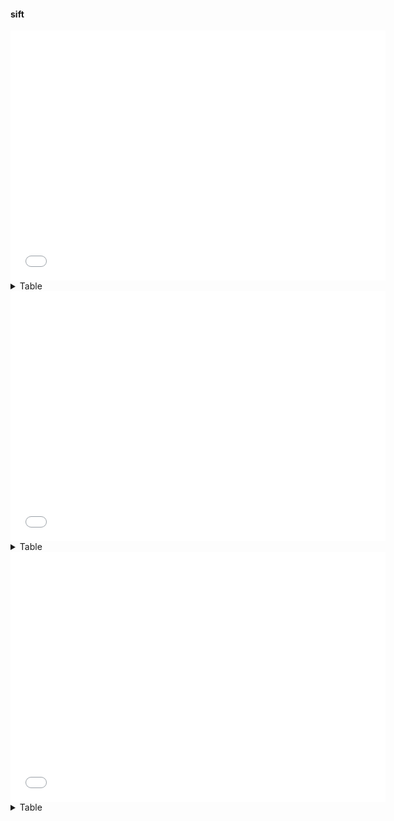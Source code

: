 #### sift

<iframe width="600" height="400" style="border: 0" src="..\..\..\_static\indexers_benchmark_plots\sift-200000.html"></iframe>

<details>
<summary>Table</summary>
    
| name          | config                                                                                   |   time_search |    recall |
|:--------------|:-----------------------------------------------------------------------------------------|--------------:|----------:|
| Rii           | `{'subspaces': 32, 'codewords': 256, 'cluster_center': 1000, 'candidates': 10000}`       |        17.097 |     0.851 |
| Hnsw          | `{'max_connection': 16, 'ef_construction': 400, 'ef_query': 100, 'metric': 'euclidean'}` |        18.920 |     0.988 |
| Hnsw          | `{'max_connection': 48, 'ef_construction': 400, 'ef_query': 50, 'metric': 'euclidean'}`  |        18.964 |     0.996 |
| Hnsw          | `{'max_connection': 64, 'ef_construction': 200, 'ef_query': 50, 'metric': 'euclidean'}`  |        19.120 |     0.993 |
| Hnsw          | `{'max_connection': 64, 'ef_construction': 400, 'ef_query': 50, 'metric': 'euclidean'}`  |        19.130 |     0.996 |
| Hnsw          | `{'max_connection': 64, 'ef_construction': 200, 'ef_query': 100, 'metric': 'euclidean'}` |        19.140 |     0.993 |
| Hnsw          | `{'max_connection': 16, 'ef_construction': 200, 'ef_query': 100, 'metric': 'euclidean'}` |        19.153 |     0.987 |
| Hnsw          | `{'max_connection': 16, 'ef_construction': 400, 'ef_query': 50, 'metric': 'euclidean'}`  |        19.354 |     0.988 |
| Hnsw          | `{'max_connection': 16, 'ef_construction': 200, 'ef_query': 50, 'metric': 'euclidean'}`  |        19.389 |     0.986 |
| Hnsw          | `{'max_connection': 64, 'ef_construction': 400, 'ef_query': 100, 'metric': 'euclidean'}` |        19.587 |     0.996 |
| Hnsw          | `{'max_connection': 48, 'ef_construction': 200, 'ef_query': 50, 'metric': 'euclidean'}`  |        19.742 |     0.993 |
| Hnsw          | `{'max_connection': 48, 'ef_construction': 200, 'ef_query': 100, 'metric': 'euclidean'}` |        19.802 |     0.993 |
| Hnsw          | `{'max_connection': 48, 'ef_construction': 400, 'ef_query': 100, 'metric': 'euclidean'}` |        20.222 |     0.996 |
| Rii           | `{'subspaces': 32, 'codewords': 128, 'cluster_center': 5000, 'candidates': 50000}`       |        20.706 |     0.830 |
| Rii           | `{'subspaces': 32, 'codewords': 128, 'cluster_center': 1000, 'candidates': 10000}`       |        20.730 |     0.830 |
| Rii           | `{'subspaces': 32, 'codewords': 256, 'cluster_center': 5000, 'candidates': 50000}`       |        21.184 |     0.861 |
| Rii           | `{'subspaces': 64, 'codewords': 128, 'cluster_center': 5000, 'candidates': 10000}`       |        21.759 |     0.918 |
| Faiss         | `{'index_key': 'IVF128,PQ32', 'nprobe': 8, 'metric': 'euclidean'}`                       |        21.931 |     0.845 |
| Rii           | `{'subspaces': 64, 'codewords': 256, 'cluster_center': 1000, 'candidates': 50000}`       |        21.931 |     0.940 |
| Rii           | `{'subspaces': 64, 'codewords': 256, 'cluster_center': 1000, 'candidates': 10000}`       |        21.983 |     0.940 |
| Rii           | `{'subspaces': 64, 'codewords': 256, 'cluster_center': 5000, 'candidates': 50000}`       |        22.063 |     0.940 |
| Rii           | `{'subspaces': 128, 'codewords': 256, 'cluster_center': 1000, 'candidates': 10000}`      |        22.155 |     0.972 |
| Rii           | `{'subspaces': 64, 'codewords': 128, 'cluster_center': 5000, 'candidates': 50000}`       |        22.212 |     0.918 |
| Faiss         | `{'index_key': 'IVF512,Flat', 'nprobe': 8, 'metric': 'euclidean'}`                       |        22.584 |     0.843 |
| Faiss         | `{'index_key': 'IVF1024,Flat', 'nprobe': 8, 'metric': 'euclidean'}`                      |        22.835 |     0.794 |
| Rii           | `{'subspaces': 64, 'codewords': 256, 'cluster_center': 5000, 'candidates': 10000}`       |        23.079 |     0.940 |
| Faiss         | `{'index_key': 'IVF256,Flat', 'nprobe': 8, 'metric': 'euclidean'}`                       |        23.150 |     0.896 |
| Faiss         | `{'index_key': 'IVF512,Flat', 'nprobe': 16, 'metric': 'euclidean'}`                      |        23.151 |     0.935 |
| Faiss         | `{'index_key': 'IVF1024,Flat', 'nprobe': 16, 'metric': 'euclidean'}`                     |        23.214 |     0.894 |
| Faiss         | `{'index_key': 'IVF128,PQ64', 'nprobe': 8, 'metric': 'euclidean'}`                       |        23.707 |     0.913 |
| Faiss         | `{'index_key': 'IVF128,PQ32', 'nprobe': 16, 'metric': 'euclidean'}`                      |        23.921 |     0.864 |
| Faiss         | `{'index_key': 'IVF128,PQ64', 'nprobe': 16, 'metric': 'euclidean'}`                      |        24.132 |     0.942 |
| Rii           | `{'subspaces': 128, 'codewords': 128, 'cluster_center': 5000, 'candidates': 10000}`      |        24.177 |     0.978 |
| Rii           | `{'subspaces': 128, 'codewords': 256, 'cluster_center': 1000, 'candidates': 50000}`      |        24.504 |     0.988 |
| Faiss         | `{'index_key': 'IVF128,Flat', 'nprobe': 8, 'metric': 'euclidean'}`                       |        24.761 |     0.947 |
| Rii           | `{'subspaces': 128, 'codewords': 128, 'cluster_center': 1000, 'candidates': 50000}`      |        24.870 |     0.978 |
| Faiss         | `{'index_key': 'IVF256,Flat', 'nprobe': 16, 'metric': 'euclidean'}`                      |        25.208 |     0.968 |
| Rii           | `{'subspaces': 128, 'codewords': 256, 'cluster_center': 5000, 'candidates': 10000}`      |        25.416 |     0.988 |
| Rii           | `{'subspaces': 32, 'codewords': 128, 'cluster_center': 1000, 'candidates': 50000}`       |        26.157 |     0.830 |
| Rii           | `{'subspaces': 32, 'codewords': 256, 'cluster_center': 5000, 'candidates': 10000}`       |        26.456 |     0.861 |
| Rii           | `{'subspaces': 32, 'codewords': 128, 'cluster_center': 5000, 'candidates': 10000}`       |        26.466 |     0.830 |
| Rii           | `{'subspaces': 32, 'codewords': 256, 'cluster_center': 1000, 'candidates': 50000}`       |        26.518 |     0.861 |
| Faiss         | `{'index_key': 'IVF128,Flat', 'nprobe': 16, 'metric': 'euclidean'}`                      |        27.352 |     0.990 |
| Faiss         | `{'index_key': 'IVF128,SQ8', 'nprobe': 8, 'metric': 'euclidean'}`                        |        27.546 |     0.945 |
| Rii           | `{'subspaces': 64, 'codewords': 128, 'cluster_center': 1000, 'candidates': 50000}`       |        27.580 |     0.918 |
| Rii           | `{'subspaces': 64, 'codewords': 128, 'cluster_center': 1000, 'candidates': 10000}`       |        27.856 |     0.918 |
| Faiss         | `{'index_key': 'IVF64,Flat', 'nprobe': 8, 'metric': 'euclidean'}`                        |        28.396 |     0.980 |
| Faiss         | `{'index_key': 'IVF128,SQ4', 'nprobe': 8, 'metric': 'euclidean'}`                        |        29.578 |     0.891 |
| Faiss         | `{'index_key': 'HNSW32', 'metric': 'euclidean'}`                                         |        30.087 |     0.786 |
| Rii           | `{'subspaces': 128, 'codewords': 128, 'cluster_center': 1000, 'candidates': 10000}`      |        30.393 |     0.978 |
| Rii           | `{'subspaces': 128, 'codewords': 128, 'cluster_center': 5000, 'candidates': 50000}`      |        31.381 |     0.978 |
| Rii           | `{'subspaces': 128, 'codewords': 256, 'cluster_center': 5000, 'candidates': 50000}`      |        31.918 |     0.988 |
| Faiss         | `{'index_key': 'IVF128,SQ8', 'nprobe': 16, 'metric': 'euclidean'}`                       |        34.857 |     0.987 |
| Faiss         | `{'index_key': 'IVF32,Flat', 'nprobe': 8, 'metric': 'euclidean'}`                        |        36.722 |     0.996 |
| Faiss         | `{'index_key': 'IVF64,Flat', 'nprobe': 16, 'metric': 'euclidean'}`                       |        37.934 |     0.999 |
| Faiss         | `{'index_key': 'IVF128,SQ4', 'nprobe': 16, 'metric': 'euclidean'}`                       |        38.875 |     0.916 |
| Faiss         | `{'index_key': 'IVF32,Flat', 'nprobe': 16, 'metric': 'euclidean'}`                       |        46.228 |     1.000 |
| Faiss         | `{'index_key': 'Flat', 'metric': 'euclidean'}`                                           |        70.977 |     1.000 |
| SimpleIndexer | `{'match_args': {'metric': 'euclidean', 'only_id': True}}`                               |       266.892 |     1.000 |
</details>

<iframe width="600" height="400" style="border: 0" src="..\..\..\_static\indexers_benchmark_plots\sift-500000.html"></iframe>

<details>
<summary>Table</summary>
    
| name          | config                                                                                   |   time_search |    recall |
|:--------------|:-----------------------------------------------------------------------------------------|--------------:|----------:|
| Rii           | `{'subspaces': 32, 'codewords': 256, 'cluster_center': 1000, 'candidates': 10000}`       |        44.418 |     0.754 |
| Rii           | `{'subspaces': 32, 'codewords': 256, 'cluster_center': 5000, 'candidates': 10000}`       |        45.446 |     0.785 |
| Hnsw          | `{'max_connection': 16, 'ef_construction': 200, 'ef_query': 100, 'metric': 'euclidean'}` |        46.897 |     0.957 |
| Rii           | `{'subspaces': 32, 'codewords': 128, 'cluster_center': 1000, 'candidates': 10000}`       |        47.004 |     0.717 |
| Hnsw          | `{'max_connection': 16, 'ef_construction': 400, 'ef_query': 100, 'metric': 'euclidean'}` |        47.037 |     0.960 |
| Hnsw          | `{'max_connection': 16, 'ef_construction': 200, 'ef_query': 50, 'metric': 'euclidean'}`  |        47.297 |     0.957 |
| Hnsw          | `{'max_connection': 48, 'ef_construction': 200, 'ef_query': 100, 'metric': 'euclidean'}` |        47.597 |     0.978 |
| Hnsw          | `{'max_connection': 64, 'ef_construction': 200, 'ef_query': 50, 'metric': 'euclidean'}`  |        47.936 |     0.979 |
| Hnsw          | `{'max_connection': 16, 'ef_construction': 400, 'ef_query': 50, 'metric': 'euclidean'}`  |        48.202 |     0.960 |
| Hnsw          | `{'max_connection': 64, 'ef_construction': 400, 'ef_query': 50, 'metric': 'euclidean'}`  |        48.769 |     0.986 |
| Hnsw          | `{'max_connection': 64, 'ef_construction': 200, 'ef_query': 100, 'metric': 'euclidean'}` |        48.872 |     0.979 |
| Hnsw          | `{'max_connection': 48, 'ef_construction': 400, 'ef_query': 50, 'metric': 'euclidean'}`  |        48.937 |     0.986 |
| Hnsw          | `{'max_connection': 48, 'ef_construction': 400, 'ef_query': 100, 'metric': 'euclidean'}` |        49.309 |     0.986 |
| Rii           | `{'subspaces': 64, 'codewords': 256, 'cluster_center': 1000, 'candidates': 10000}`       |        50.132 |     0.849 |
| Hnsw          | `{'max_connection': 64, 'ef_construction': 400, 'ef_query': 100, 'metric': 'euclidean'}` |        50.298 |     0.986 |
| Hnsw          | `{'max_connection': 48, 'ef_construction': 200, 'ef_query': 50, 'metric': 'euclidean'}`  |        50.750 |     0.978 |
| Rii           | `{'subspaces': 64, 'codewords': 128, 'cluster_center': 5000, 'candidates': 10000}`       |        51.353 |     0.862 |
| Rii           | `{'subspaces': 64, 'codewords': 128, 'cluster_center': 1000, 'candidates': 10000}`       |        52.172 |     0.824 |
| Rii           | `{'subspaces': 64, 'codewords': 256, 'cluster_center': 5000, 'candidates': 10000}`       |        54.128 |     0.891 |
| Rii           | `{'subspaces': 128, 'codewords': 128, 'cluster_center': 5000, 'candidates': 10000}`      |        55.139 |     0.940 |
| Rii           | `{'subspaces': 128, 'codewords': 128, 'cluster_center': 1000, 'candidates': 10000}`      |        57.199 |     0.885 |
| Rii           | `{'subspaces': 32, 'codewords': 128, 'cluster_center': 1000, 'candidates': 50000}`       |        57.658 |     0.763 |
| Rii           | `{'subspaces': 128, 'codewords': 256, 'cluster_center': 1000, 'candidates': 10000}`      |        58.818 |     0.890 |
| Rii           | `{'subspaces': 32, 'codewords': 128, 'cluster_center': 5000, 'candidates': 50000}`       |        59.657 |     0.763 |
| Rii           | `{'subspaces': 32, 'codewords': 256, 'cluster_center': 5000, 'candidates': 50000}`       |        60.307 |     0.803 |
| Rii           | `{'subspaces': 128, 'codewords': 256, 'cluster_center': 5000, 'candidates': 10000}`      |        61.121 |     0.949 |
| Rii           | `{'subspaces': 64, 'codewords': 128, 'cluster_center': 5000, 'candidates': 50000}`       |        64.772 |     0.882 |
| Rii           | `{'subspaces': 64, 'codewords': 256, 'cluster_center': 5000, 'candidates': 50000}`       |        67.142 |     0.912 |
| Faiss         | `{'index_key': 'IVF1024,Flat', 'nprobe': 8, 'metric': 'euclidean'}`                      |        68.208 |     0.749 |
| Faiss         | `{'index_key': 'IVF128,PQ32', 'nprobe': 8, 'metric': 'euclidean'}`                       |        68.521 |     0.788 |
| Faiss         | `{'index_key': 'IVF1024,Flat', 'nprobe': 16, 'metric': 'euclidean'}`                     |        69.216 |     0.873 |
| Faiss         | `{'index_key': 'IVF512,Flat', 'nprobe': 8, 'metric': 'euclidean'}`                       |        72.808 |     0.826 |
| Rii           | `{'subspaces': 32, 'codewords': 128, 'cluster_center': 5000, 'candidates': 10000}`       |        73.895 |     0.763 |
| Faiss         | `{'index_key': 'IVF256,Flat', 'nprobe': 8, 'metric': 'euclidean'}`                       |        74.120 |     0.893 |
| Faiss         | `{'index_key': 'IVF128,PQ64', 'nprobe': 8, 'metric': 'euclidean'}`                       |        75.032 |     0.887 |
| Rii           | `{'subspaces': 32, 'codewords': 256, 'cluster_center': 1000, 'candidates': 50000}`       |        75.734 |     0.803 |
| Faiss         | `{'index_key': 'IVF512,Flat', 'nprobe': 16, 'metric': 'euclidean'}`                      |        76.672 |     0.930 |
| Faiss         | `{'index_key': 'IVF128,PQ32', 'nprobe': 16, 'metric': 'euclidean'}`                      |        78.513 |     0.805 |
| Rii           | `{'subspaces': 128, 'codewords': 128, 'cluster_center': 1000, 'candidates': 50000}`      |        79.814 |     0.970 |
| Faiss         | `{'index_key': 'IVF128,PQ64', 'nprobe': 16, 'metric': 'euclidean'}`                      |        80.495 |     0.914 |
| Rii           | `{'subspaces': 64, 'codewords': 128, 'cluster_center': 1000, 'candidates': 50000}`       |        81.776 |     0.882 |
| Rii           | `{'subspaces': 128, 'codewords': 128, 'cluster_center': 5000, 'candidates': 50000}`      |        82.068 |     0.970 |
| Rii           | `{'subspaces': 64, 'codewords': 256, 'cluster_center': 1000, 'candidates': 50000}`       |        83.783 |     0.912 |
| Rii           | `{'subspaces': 128, 'codewords': 256, 'cluster_center': 5000, 'candidates': 50000}`      |        83.940 |     0.982 |
| Faiss         | `{'index_key': 'IVF128,Flat', 'nprobe': 8, 'metric': 'euclidean'}`                       |        84.118 |     0.944 |
| Faiss         | `{'index_key': 'HNSW32', 'metric': 'euclidean'}`                                         |        84.434 |     0.638 |
| Faiss         | `{'index_key': 'IVF256,Flat', 'nprobe': 16, 'metric': 'euclidean'}`                      |        88.011 |     0.969 |
| Faiss         | `{'index_key': 'IVF128,SQ8', 'nprobe': 8, 'metric': 'euclidean'}`                        |       103.199 |     0.941 |
| Rii           | `{'subspaces': 128, 'codewords': 256, 'cluster_center': 1000, 'candidates': 50000}`      |       106.225 |     0.982 |
| Faiss         | `{'index_key': 'IVF64,Flat', 'nprobe': 8, 'metric': 'euclidean'}`                        |       110.428 |     0.982 |
| Faiss         | `{'index_key': 'IVF128,Flat', 'nprobe': 16, 'metric': 'euclidean'}`                      |       112.318 |     0.990 |
| Faiss         | `{'index_key': 'IVF128,SQ4', 'nprobe': 8, 'metric': 'euclidean'}`                        |       120.859 |     0.855 |
| Faiss         | `{'index_key': 'IVF128,SQ8', 'nprobe': 16, 'metric': 'euclidean'}`                       |       141.645 |     0.985 |
| Faiss         | `{'index_key': 'IVF64,Flat', 'nprobe': 16, 'metric': 'euclidean'}`                       |       146.081 |     0.999 |
| Faiss         | `{'index_key': 'IVF32,Flat', 'nprobe': 8, 'metric': 'euclidean'}`                        |       146.651 |     0.997 |
| Faiss         | `{'index_key': 'IVF128,SQ4', 'nprobe': 16, 'metric': 'euclidean'}`                       |       164.157 |     0.879 |
| Faiss         | `{'index_key': 'IVF32,Flat', 'nprobe': 16, 'metric': 'euclidean'}`                       |       221.713 |     1.000 |
| Faiss         | `{'index_key': 'Flat', 'metric': 'euclidean'}`                                           |       361.638 |     1.000 |
| SimpleIndexer | `{'match_args': {'metric': 'euclidean', 'only_id': True}}`                               |      1324.322 |     1.000 |
</details>

<iframe width="600" height="400" style="border: 0" src="..\..\..\_static\indexers_benchmark_plots\sift-1m.html"></iframe>

<details>
<summary>Table</summary>
    
| name          | config                                                                                   |   time_search |    recall |
|:--------------|:-----------------------------------------------------------------------------------------|--------------:|----------:|
| Rii           | `{'subspaces': 32, 'codewords': 128, 'cluster_center': 5000, 'candidates': 10000}`       |        94.363 |     0.677 |
| Hnsw          | `{'max_connection': 16, 'ef_construction': 200, 'ef_query': 50, 'metric': 'euclidean'}`  |        94.770 |     0.923 |
| Rii           | `{'subspaces': 32, 'codewords': 256, 'cluster_center': 5000, 'candidates': 10000}`       |        94.798 |     0.719 |
| Hnsw          | `{'max_connection': 16, 'ef_construction': 400, 'ef_query': 50, 'metric': 'euclidean'}`  |        95.335 |     0.926 |
| Hnsw          | `{'max_connection': 16, 'ef_construction': 400, 'ef_query': 100, 'metric': 'euclidean'}` |        95.673 |     0.926 |
| Hnsw          | `{'max_connection': 64, 'ef_construction': 200, 'ef_query': 50, 'metric': 'euclidean'}`  |        96.769 |     0.963 |
| Hnsw          | `{'max_connection': 48, 'ef_construction': 400, 'ef_query': 50, 'metric': 'euclidean'}`  |        96.972 |     0.973 |
| Rii           | `{'subspaces': 32, 'codewords': 256, 'cluster_center': 1000, 'candidates': 10000}`       |        96.997 |     0.658 |
| Hnsw          | `{'max_connection': 64, 'ef_construction': 400, 'ef_query': 100, 'metric': 'euclidean'}` |        97.110 |     0.974 |
| Hnsw          | `{'max_connection': 64, 'ef_construction': 200, 'ef_query': 100, 'metric': 'euclidean'}` |        97.228 |     0.963 |
| Hnsw          | `{'max_connection': 48, 'ef_construction': 200, 'ef_query': 50, 'metric': 'euclidean'}`  |        97.376 |     0.962 |
| Rii           | `{'subspaces': 32, 'codewords': 128, 'cluster_center': 1000, 'candidates': 10000}`       |        97.391 |     0.620 |
| Hnsw          | `{'max_connection': 16, 'ef_construction': 200, 'ef_query': 100, 'metric': 'euclidean'}` |        97.518 |     0.923 |
| Hnsw          | `{'max_connection': 48, 'ef_construction': 200, 'ef_query': 100, 'metric': 'euclidean'}` |        97.880 |     0.962 |
| Rii           | `{'subspaces': 64, 'codewords': 128, 'cluster_center': 1000, 'candidates': 10000}`       |       100.554 |     0.724 |
| Hnsw          | `{'max_connection': 64, 'ef_construction': 400, 'ef_query': 50, 'metric': 'euclidean'}`  |       101.271 |     0.974 |
| Hnsw          | `{'max_connection': 48, 'ef_construction': 400, 'ef_query': 100, 'metric': 'euclidean'}` |       103.660 |     0.973 |
| Rii           | `{'subspaces': 64, 'codewords': 256, 'cluster_center': 1000, 'candidates': 10000}`       |       105.981 |     0.744 |
| Rii           | `{'subspaces': 64, 'codewords': 128, 'cluster_center': 5000, 'candidates': 10000}`       |       110.398 |     0.799 |
| Rii           | `{'subspaces': 64, 'codewords': 256, 'cluster_center': 5000, 'candidates': 10000}`       |       110.678 |     0.829 |
| Rii           | `{'subspaces': 128, 'codewords': 128, 'cluster_center': 5000, 'candidates': 10000}`      |       112.749 |     0.872 |
| Rii           | `{'subspaces': 128, 'codewords': 256, 'cluster_center': 5000, 'candidates': 10000}`      |       115.281 |     0.878 |
| Rii           | `{'subspaces': 128, 'codewords': 128, 'cluster_center': 1000, 'candidates': 10000}`      |       115.651 |     0.771 |
| Rii           | `{'subspaces': 128, 'codewords': 256, 'cluster_center': 1000, 'candidates': 10000}`      |       116.964 |     0.775 |
| Rii           | `{'subspaces': 32, 'codewords': 128, 'cluster_center': 5000, 'candidates': 50000}`       |       141.953 |     0.720 |
| Rii           | `{'subspaces': 32, 'codewords': 256, 'cluster_center': 1000, 'candidates': 50000}`       |       149.069 |     0.768 |
| Rii           | `{'subspaces': 64, 'codewords': 128, 'cluster_center': 5000, 'candidates': 50000}`       |       167.034 |     0.860 |
| Rii           | `{'subspaces': 32, 'codewords': 256, 'cluster_center': 5000, 'candidates': 50000}`       |       176.633 |     0.768 |
| Faiss         | `{'index_key': 'IVF128,PQ32', 'nprobe': 8, 'metric': 'euclidean'}`                       |       177.007 |     0.748 |
| Rii           | `{'subspaces': 32, 'codewords': 128, 'cluster_center': 1000, 'candidates': 50000}`       |       180.531 |     0.720 |
| Faiss         | `{'index_key': 'IVF512,Flat', 'nprobe': 8, 'metric': 'euclidean'}`                       |       181.653 |     0.832 |
| Faiss         | `{'index_key': 'IVF1024,Flat', 'nprobe': 8, 'metric': 'euclidean'}`                      |       184.510 |     0.756 |
| Faiss         | `{'index_key': 'IVF1024,Flat', 'nprobe': 16, 'metric': 'euclidean'}`                     |       185.060 |     0.878 |
| Faiss         | `{'index_key': 'IVF128,PQ32', 'nprobe': 16, 'metric': 'euclidean'}`                      |       193.135 |     0.763 |
| Faiss         | `{'index_key': 'IVF128,PQ64', 'nprobe': 8, 'metric': 'euclidean'}`                       |       203.210 |     0.869 |
| Faiss         | `{'index_key': 'IVF512,Flat', 'nprobe': 16, 'metric': 'euclidean'}`                      |       207.564 |     0.932 |
| Faiss         | `{'index_key': 'IVF256,Flat', 'nprobe': 8, 'metric': 'euclidean'}`                       |       208.289 |     0.895 |
| Rii           | `{'subspaces': 64, 'codewords': 256, 'cluster_center': 1000, 'candidates': 50000}`       |       209.611 |     0.896 |
| Faiss         | `{'index_key': 'HNSW32', 'metric': 'euclidean'}`                                         |       211.001 |     0.616 |
| Rii           | `{'subspaces': 64, 'codewords': 128, 'cluster_center': 1000, 'candidates': 50000}`       |       212.089 |     0.860 |
| Rii           | `{'subspaces': 64, 'codewords': 256, 'cluster_center': 5000, 'candidates': 50000}`       |       215.622 |     0.896 |
| Rii           | `{'subspaces': 128, 'codewords': 128, 'cluster_center': 1000, 'candidates': 50000}`      |       224.690 |     0.961 |
| Faiss         | `{'index_key': 'IVF128,PQ64', 'nprobe': 16, 'metric': 'euclidean'}`                      |       227.490 |     0.894 |
| Rii           | `{'subspaces': 128, 'codewords': 128, 'cluster_center': 5000, 'candidates': 50000}`      |       234.007 |     0.957 |
| Faiss         | `{'index_key': 'IVF256,Flat', 'nprobe': 16, 'metric': 'euclidean'}`                      |       250.604 |     0.968 |
| Faiss         | `{'index_key': 'IVF128,Flat', 'nprobe': 8, 'metric': 'euclidean'}`                       |       259.265 |     0.946 |
| Rii           | `{'subspaces': 128, 'codewords': 256, 'cluster_center': 1000, 'candidates': 50000}`      |       281.552 |     0.977 |
| Rii           | `{'subspaces': 128, 'codewords': 256, 'cluster_center': 5000, 'candidates': 50000}`      |       282.742 |     0.977 |
| Faiss         | `{'index_key': 'IVF128,SQ8', 'nprobe': 8, 'metric': 'euclidean'}`                        |       322.146 |     0.941 |
| Faiss         | `{'index_key': 'IVF128,Flat', 'nprobe': 16, 'metric': 'euclidean'}`                      |       332.204 |     0.990 |
| Faiss         | `{'index_key': 'IVF64,Flat', 'nprobe': 8, 'metric': 'euclidean'}`                        |       359.077 |     0.982 |
| Faiss         | `{'index_key': 'IVF128,SQ4', 'nprobe': 8, 'metric': 'euclidean'}`                        |       383.529 |     0.832 |
| Faiss         | `{'index_key': 'IVF128,SQ8', 'nprobe': 16, 'metric': 'euclidean'}`                       |       468.810 |     0.983 |
| Faiss         | `{'index_key': 'IVF32,Flat', 'nprobe': 8, 'metric': 'euclidean'}`                        |       504.964 |     0.996 |
| Faiss         | `{'index_key': 'IVF64,Flat', 'nprobe': 16, 'metric': 'euclidean'}`                       |       535.492 |     0.999 |
| Faiss         | `{'index_key': 'IVF128,SQ4', 'nprobe': 16, 'metric': 'euclidean'}`                       |       562.634 |     0.854 |
| Faiss         | `{'index_key': 'IVF32,Flat', 'nprobe': 16, 'metric': 'euclidean'}`                       |       834.854 |     1.000 |
| Faiss         | `{'index_key': 'Flat', 'metric': 'euclidean'}`                                           |      1437.081 |     1.000 |
| SimpleIndexer | `{'match_args': {'metric': 'euclidean', 'only_id': True}}`                               |      4843.714 |     1.000 |
</details>
